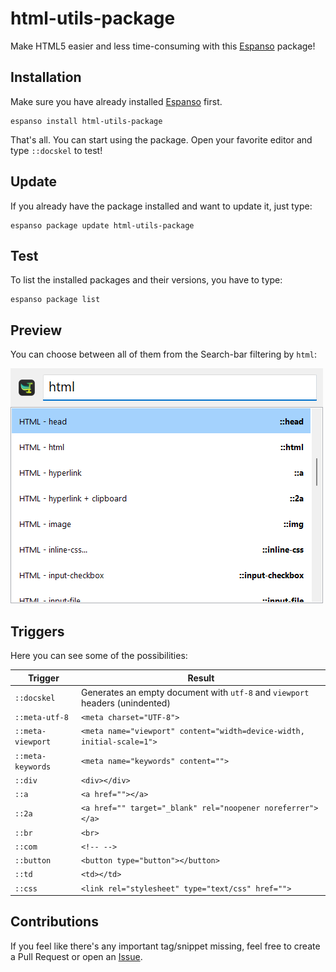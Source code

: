 # html-utils-package

Make HTML5 easier and less time-consuming with this [Espanso](https://espanso.org/) package!

## Installation

Make sure you have already installed [Espanso](https://espanso.org/install/) first.

```
espanso install html-utils-package
```

That's all. You can start using the package. Open your favorite editor and type `::docskel` to test!

## Update

If you already have the package installed and want to update it, just type:

```
espanso package update html-utils-package
```
## Test

To list the installed packages and their versions, you have to type:

```
espanso package list
```
## Preview

You can choose between all of them from the Search-bar filtering by `html`:

![Search-bar](images/search-bar.png)

## Triggers

Here you can see some of the possibilities:

| Trigger  | Result |
| ------------- | ------------- |
| `::docskel` | Generates an empty document with `utf-8` and `viewport` headers (unindented) |
| `::meta-utf-8` | `<meta charset="UTF-8">` |
| `::meta-viewport` | `<meta name="viewport" content="width=device-width, initial-scale=1">` |
| `::meta-keywords` | `<meta name="keywords" content="">` |
| `::div` | `<div></div>` |
| `::a` | `<a href=""></a>` |
| `::2a` | `<a href="" target="_blank" rel="noopener noreferrer"></a>` |
| `::br` | `<br>` |
| `::com` | `<!-- -->` |
| `::button` | `<button type="button"></button> ` |
| `::td` | `<td></td>` |
| `::css` | `<link rel="stylesheet" type="text/css" href="">` |


## Contributions
If you feel like there's any important tag/snippet missing, feel free to create a Pull Request or open an [Issue](https://github.com/jczanfona/html-utils-package/issues/new).
